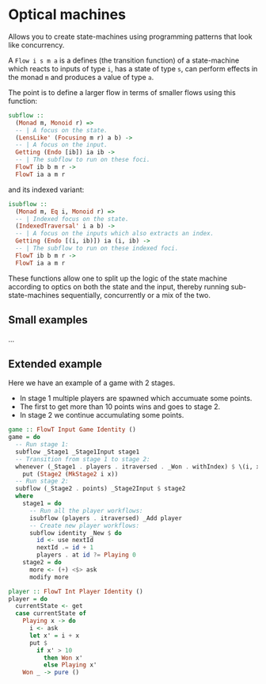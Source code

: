 # Optical machines

Allows you to create state-machines using programming patterns that look like
concurrency.

A `Flow i s m a` is a defines (the transition function) of a state-machine which
reacts to inputs of type `i`, has a state of type `s`, can perform effects in
the monad `m` and produces a value of type `a`.

The point is to define a larger flow in terms of smaller flows using this
function:

``` haskell
subflow ::
  (Monad m, Monoid r) =>
  -- | A focus on the state.
  (LensLike' (Focusing m r) a b) ->
  -- | A focus on the input.
  Getting (Endo [ib]) ia ib ->
  -- | The subflow to run on these foci.
  FlowT ib b m r ->
  FlowT ia a m r
```

and its indexed variant:

``` haskell
isubflow ::
  (Monad m, Eq i, Monoid r) =>
  -- | Indexed focus on the state.
  (IndexedTraversal' i a b) ->
  -- | A focus on the inputs which also extracts an index.
  Getting (Endo [(i, ib)]) ia (i, ib) ->
  -- | The subflow to run on these indexed foci.
  FlowT ib b m r ->
  FlowT ia a m r
```

These functions allow one to split up the logic of the state machine according
to optics on both the state and the input, thereby running sub-state-machines
sequentially, concurrently or a mix of the two.

## Small examples

...

## Extended example

Here we have an example of a game with 2 stages.
- In stage 1 multiple players are spawned which accumuate some points.
- The first to get more than 10 points wins and goes to stage 2.
- In stage 2 we continue accumulating some points.

``` haskell
game :: FlowT Input Game Identity ()
game = do
  -- Run stage 1:
  subflow _Stage1 _Stage1Input stage1
  -- Transition from stage 1 to stage 2:
  whenever (_Stage1 . players . itraversed . _Won . withIndex) $ \(i, x) ->
    put (Stage2 (MkStage2 i x))
  -- Run stage 2:
  subflow (_Stage2 . points) _Stage2Input $ stage2
  where
    stage1 = do
      -- Run all the player workflows:
      isubflow (players . itraversed) _Add player
      -- Create new player workflows:
      subflow identity _New $ do
        id <- use nextId
        nextId .= id + 1
        players . at id ?= Playing 0
    stage2 = do
      more <- (+) <$> ask
      modify more

player :: FlowT Int Player Identity ()
player = do
  currentState <- get
  case currentState of
    Playing x -> do
      i <- ask
      let x' = i + x
      put $
        if x' > 10
          then Won x'
          else Playing x'
    Won _ -> pure ()
```
